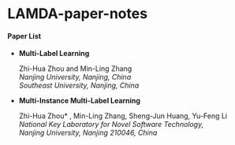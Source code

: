 # LAMDA-paper-notes
#### Paper List

- **Multi-Label Learning** 

  Zhi-Hua Zhou and Min-Ling Zhang  
  ​	*Nanjing University, Nanjing, China*  
  ​	*Southeast University, Nanjing, China*   

- **Multi-Instance Multi-Label Learning**

  Zhi-Hua Zhou* , Min-Ling Zhang, Sheng-Jun Huang, Yu-Feng Li  
  ​	*National Key Laboratory for Novel Software Technology,*   
  ​	*Nanjing University, Nanjing 210046, China*   

